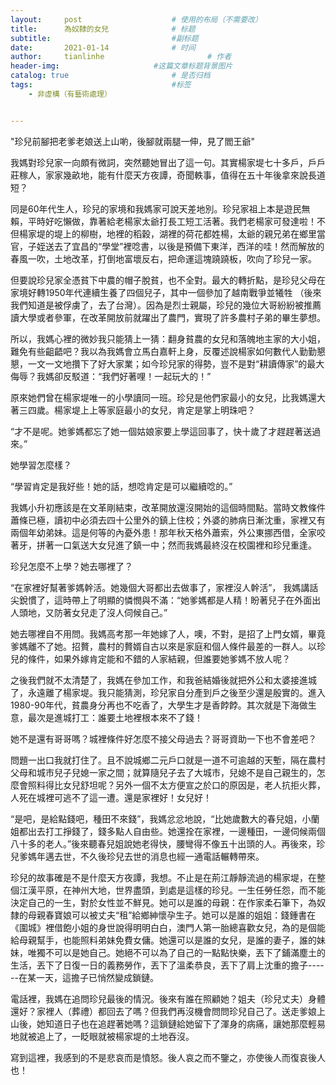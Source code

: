 ```yaml
---
layout:     post   				    # 使用的布局（不需要改）
title:      為奴隸的女兒				# 标题 
subtitle:   					    #副标题
date:       2021-01-14				# 时间
author:     tianlinhe 						# 作者
header-img:					 	#这篇文章标题背景图片
catalog: true 						# 是否归档
tags:								#标签
    - 非虛構（有藝術處理）


---
```


"珍兒前腳把老爹老娘送上山喲，後腳就兩腿一伸，見了閻王爺"

我媽對珍兒家一向頗有微詞，突然聽她冒出了這一句。其實楊家堤七十多戶，戶戶莊稼人，家家幾畝地，能有什麼天方夜譚，奇聞軼事，值得在五十年後拿來說長道短？

同是60年代生人，珍兒的家境和我媽家可說天差地別。珍兒家祖上本是遊民無賴，平時好吃懶做，靠著給老楊家太爺打長工短工活著。我們老楊家可發達啦！不但楊家堤的堤上的柳樹，地裡的稻穀，湖裡的荷花都姓楊，太爺的親兄弟在鄉里當官，子姪送去了宜昌的“學堂”裡唸書，以後是預備下東洋，西洋的哇！然而解放的春風一吹，土地改革，打倒地富壞反右，把命運這塊蹺蹺板，吹向了珍兒一家。

但要說珍兒家全憑貧下中農的帽子脫貧，也不全對。最大的轉折點，是珍兒父母在家境好轉1950年代連續生養了四個兒子，其中一個參加了越南戰爭並犧牲 （後來我們知道是被俘虜了，去了台灣）。因為是烈士親屬，珍兒的幾位大哥紛紛被推薦讀大學或者參軍，在改革開放前就躍出了農門，實現了許多農村子弟的畢生夢想。

所以，我媽心裡的微妙我只能猜上一猜：翻身貧農的女兒和落魄地主家的大小姐，難免有些齟齬吧？我以為我媽會立馬白嘉軒上身，反覆述說楊家如何數代人勤勤懇懇，一文一文地攢下了好大家業；如今珍兒家的得勢，豈不是對“耕讀傳家”的最大侮辱？我媽卻反駁道：“我們好著哩！一起玩大的！”

原來她們曾在楊家堤唯一的小學讀同一班。珍兒是他們家最小的女兒，比我媽還大著三四歲。楊家堤上上等家庭最小的女兒，肯定是掌上明珠吧？

“才不是呢。她爹媽都忘了她一個姑娘家要上學這回事了，快十歲了才趕趕著送過來。”

她學習怎麼樣？

“學習肯定是我好些！她的話，想唸肯定是可以繼續唸的。”

我媽小升初應該是在文革剛結束，改革開放還沒開始的這個時間點。當時文教條件蕭條已極，讀初中必須去四十公里外的鎮上住校；外婆的肺病日漸沈重，家裡又有兩個年幼弟妹。這是何等的內憂外患！那年秋天格外蕭索，外公東挪西借，全家咬著牙，拼著一口氣送大女兒進了鎮一中；然而我媽最終沒在校園裡和珍兒重逢。

珍兒怎麼不上學？她去哪裡了？

“在家裡好幫著爹媽幹活。她幾個大哥都出去做事了，家裡沒人幹活”， 我媽講話尖銳慣了，這時帶上了明顯的憐憫與不滿：“她爹媽都是人精！盼著兒子在外面出人頭地，又防著女兒走了沒人伺候自己。”

她去哪裡自不用問。我媽高考那一年她嫁了人，噢，不對，是招了上門女婿，畢竟爹媽離不了她。招贅，農村的贅婿自古以來是家庭和個人條件最差的一群人。以珍兒的條件，如果外嫁肯定能和不錯的人家結親，但誰要她爹媽不放人呢？

之後我們就不太清楚了，我媽在參加工作，和我爸結婚後就把外公和太婆接進城了，永遠離了楊家堤。我只能猜測，珍兒家自分產到戶之後至少還是殷實的。進入1980-90年代，貧農身分再也不吃香了，大學生才是香餑餑。其次就是下海做生意，最次是進城打工：誰要土地裡根本來不了錢！

她不是還有哥哥嗎？城裡條件好怎麼不接父母過去？哥哥資助一下也不會差吧？

問題一出口我就打住了。且不說城鄉二元戶口就是一道不可逾越的天塹，隔在農村父母和城市兒子兒媳一家之間；就算隨兒子去了大城市，兒媳不是自己親生的，怎麼會照料得比女兒舒坦呢？另外一個不太方便宣之於口的原因是，老人抗拒火葬，人死在城裡可逃不了這一遭。還是家裡好！女兒好！

“是吧，是給點錢吧，種田不來錢”，我媽忿忿地說，“比她歲數大的春兒姐，小蘭姐都出去打工掙錢了，錢多點人自由些。她還拴在家裡，一邊種田，一邊伺候兩個八十多的老人。”後來聽春兒姐說她老得快，腰彎得不像五十出頭的人。再後來，珍兒爹媽年邁去世，不久後珍兒去世的消息也經一通電話輾轉帶來。

珍兒的故事確是不是什麼天方夜譚，我想。不止是在荊江靜靜流過的楊家堤，在整個江漢平原，在神州大地，世界盡頭，到處是這樣的珍兒。一生任勞任怨，而不能決定自己的一生，對於女性並不鮮見。她可以是誰的母親：在作家柔石筆下，為奴隸的母親春寶娘可以被丈夫“租”給鄉紳懷孕生子。她可以是誰的姐姐：錢鍾書在《圍城》裡借飽小姐的身世說得明明白白，澳門人第一胎總喜歡女兒，為的是個能給母親幫手，也能照料弟妹免費女傭。她還可以是誰的女兒，是誰的妻子，誰的妹妹，唯獨不可以是她自己。她絕不可以為了自己的一點點快樂，丟下了鋪滿塵土的生活，丟下了日復一日的義務勞作，丟下了溫柔恭良，丟下了肩上沈重的擔子------在某一天，這擔子已悄然變成鎖鏈。

電話裡，我媽在追問珍兒最後的情況。後來有誰在照顧她？姐夫（珍兒丈夫）身體還好？家裡人（葬禮）都回去了嗎？但我們再沒機會問問珍兒自己了。送走爹娘上山後，她知道日子也在追趕著她嗎？這鎖鏈給她留下了渾身的病痛，讓她那麼輕易地就被追上了，一眨眼就被楊家堤的土地吞沒。

寫到這裡，我感到的不是悲哀而是憤怒。後人哀之而不鑒之，亦使後人而復哀後人也！





